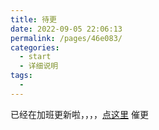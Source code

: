 ```yaml
---
title: 待更
date: 2022-09-05 22:06:13
permalink: /pages/46e083/
categories:
  - start
  - 详细说明
tags:
  - 
---
```

已经在加班更新啦，，，，[点这里](http://wpa.qq.com/msgrd?v=3&uin=2949970175&site=qq&menu=yes) 催更